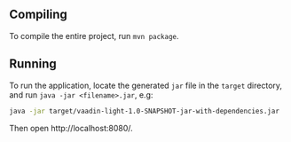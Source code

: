 ## Compiling

To compile the entire project, run `mvn package`.

## Running

To run the application, locate the generated `jar` file in the `target` directory, and run `java -jar <filename>.jar`, 
e.g:

```bash
java -jar target/vaadin-light-1.0-SNAPSHOT-jar-with-dependencies.jar
```

Then open http://localhost:8080/.
